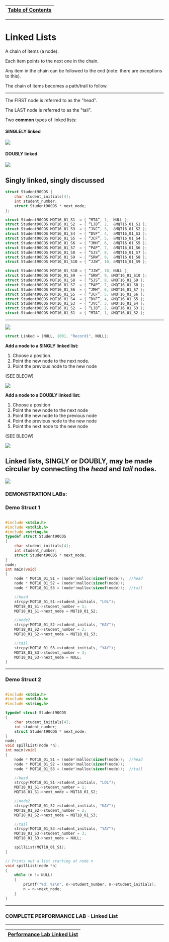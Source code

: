 |[Table of Contents](/00-Table-of-Contents.md)|
|---|

---

# Linked Lists

A chain of items (a node).

Each item points to the next one  in the chain.

Any item in the chain can be followed to the end (note: there are exceptions to this).

The chain of items becomes a path/trail to follow.

---

The FIRST node is referred to as the "head".

The LAST node is referred to as the "tail".

Two **common** types of linked lists:

#### SINGLELY linked

![](/assets/singleLink.JPG)





#### DOUBLY linked

![](/assets/doubleLink.JPG)

## Singly linked, singly discussed
```c
struct Student90COS {
    char student_initials[4];
    int student_number;
    struct Student90COS * next_node;
};

struct Student90COS MQT16_01_S1  = { “MTA”, 1,  NULL };
struct Student90COS MQT16_01_S2  = { “LJB”, 2,  &MQT16_01_S1 };
struct Student90COS MQT16_01_S3  = { “JVC”, 3,  &MQT16_01_S2 };
struct Student90COS MQT16_01_S4  = { “DVF”, 4,  &MQT16_01_S3 };
struct Student90COS MQT16_01_S5  = { “JCF”, 5,  &MQT16_01_S4 };
struct Student90COS MQT16_01_S6  = { “JMH”, 6,  &MQT16_01_S5 };
struct Student90COS MQT16_01_S7  = { “PAP”, 7,  &MQT16_01_S6 };
struct Student90COS MQT16_01_S8  = { “SJS”, 8,  &MQT16_01_S7 };
struct Student90COS MQT16_01_S9  = { “SRW”, 9,  &MQT16_01_S8 };
struct Student90COS MQT16_01_S10 = { “JJW”, 10, &MQT16_01_S9 };

struct Student90COS MQT16_01_S10 = { “JJW”, 10, NULL };
struct Student90COS MQT16_01_S9  = { “SRW”, 9, &MQT16_01_S10 };
struct Student90COS MQT16_01_S8  = { “SJS”, 8, &MQT16_01_S9 };
struct Student90COS MQT16_01_S7  = { “PAP”, 7, &MQT16_01_S8 };
struct Student90COS MQT16_01_S6  = { “JMH”, 6, &MQT16_01_S7 };
struct Student90COS MQT16_01_S5  = { “JCF”, 5, &MQT16_01_S6 };
struct Student90COS MQT16_01_S4  = { “DVF”, 4, &MQT16_01_S5 };
struct Student90COS MQT16_01_S3  = { “JVC”, 3, &MQT16_01_S4 };
struct Student90COS MQT16_01_S2  = { “LJB”, 2, &MQT16_01_S3 };
struct Student90COS MQT16_01_S1  = { “MTA”, 1, &MQT16_01_S2 };
```
---

![](/assets/linkedStruct.JPG)
```c
struct Linked = {NULL, 1001, "Record1", NULL};
```

**Add a node to a SINGLY linked list:**
1. Choose a position.
2. Point the new node to the next node.
3. Point the previous node to the new node

(SEE BLEOW)

![](/assets/linkedListEX.JPG)

**Add a node to a DOUBLY linked list:**
1. Choose a position
2. Point the new node to the next node
3. Point the new node to the previous node
4. Point the previous node to the new node
5. Point the next node to the new node

(SEE BLEOW)

![](/assets/doubleLinkedListEX.JPG)

## Linked lists, SINGLY or DOUBLY, may be made **circular** by connecting the *head* and *tail* nodes.

![](/assets/circList.JPG)

### DEMONSTRATION LABs:
### Demo Struct 1

```c
    
#include <stdio.h>
#include <stdlib.h>
#include <string.h>
typedef struct Student90COS
{
    char student_initials[4];
    int student_number;
    struct Student90COS * next_node;
}
node;
int main(void)
{
    node * MQT18_01_S1 = (node*)malloc(sizeof(node));  //head
    node * MQT18_01_S2 = (node*)malloc(sizeof(node));
    node * MQT18_01_S3 = (node*)malloc(sizeof(node));  //tail

    //head
    strcpy(MQT18_01_S1->student_initials, "LOL");
    MQT18_01_S1->student_number = 1;
    MQT18_01_S1->next_node = MQT18_01_S2;

    //node2
    strcpy(MQT18_01_S2->student_initials, "KAY");
    MQT18_01_S2->student_number = 2;
    MQT18_01_S2->next_node = MQT18_01_S3;

    //tail
    strcpy(MQT18_01_S3->student_initials, "YAY");
    MQT18_01_S3->student_number = 3;
    MQT18_01_S3->next_node = NULL;
}
```

---
### Demo Struct 2
```c

#include <stdio.h>
#include <stdlib.h>
#include <string.h>

typedef struct Student90COS
{
    char student_initials[4];
    int student_number;
    struct Student90COS * next_node;
}
node;
void spillList(node *n);
int main(void)
{
    node * MQT18_01_S1 = (node*)malloc(sizeof(node));  //head
    node * MQT18_01_S2 = (node*)malloc(sizeof(node));
    node * MQT18_01_S3 = (node*)malloc(sizeof(node));  //tail

    //head
    strcpy(MQT18_01_S1->student_initials, "LOL");
    MQT18_01_S1->student_number = 1;
    MQT18_01_S1->next_node = MQT18_01_S2;

    //node2
    strcpy(MQT18_01_S2->student_initials, "KAY");
    MQT18_01_S2->student_number = 2;
    MQT18_01_S2->next_node = MQT18_01_S3;

    //tail
    strcpy(MQT18_01_S3->student_initials, "YAY");
    MQT18_01_S3->student_number = 3;
    MQT18_01_S3->next_node = NULL;

    spillList(MQT18_01_S1);
}

// Prints out a list starting at node n
void spillList(node *n)
{
    while (n != NULL)
    {
        printf("%d: %s\n", n->student_number, n->student_initials);
        n = n->next_node;
    }
}
```

---
### COMPLETE PERFORMANCE LAB - Linked List

---

|[Performance Lab Linked List](/14_Structs/performance_labs/Lab_Linked_list.md)|
|---|
